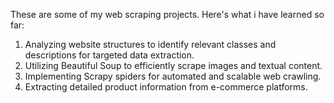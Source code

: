 These are some of my web scraping projects. Here's what i have learned so far:

1) Analyzing website structures to identify relevant classes and descriptions for targeted data extraction.
2) Utilizing Beautiful Soup to efficiently scrape images and textual content.
3) Implementing Scrapy spiders for automated and scalable web crawling.
4) Extracting detailed product information from e-commerce platforms.

